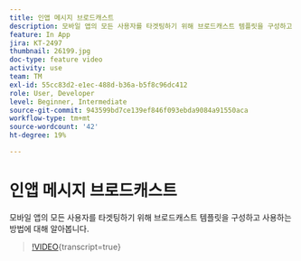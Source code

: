 ```yaml
---
title: 인앱 메시지 브로드캐스트
description: 모바일 앱의 모든 사용자를 타겟팅하기 위해 브로드캐스트 템플릿을 구성하고 사용하는 방법에 대해 알아봅니다.
feature: In App
jira: KT-2497
thumbnail: 26199.jpg
doc-type: feature video
activity: use
team: TM
exl-id: 55cc83d2-e1ec-488d-b36a-b5f8c96dc412
role: User, Developer
level: Beginner, Intermediate
source-git-commit: 943599bd7ce139ef846f093ebda9084a91550aca
workflow-type: tm+mt
source-wordcount: '42'
ht-degree: 19%

---
```


# 인앱 메시지 브로드캐스트

모바일 앱의 모든 사용자를 타겟팅하기 위해 브로드캐스트 템플릿을 구성하고 사용하는 방법에 대해 알아봅니다.

>[!VIDEO](https://video.tv.adobe.com/v/26199?learn=on){transcript=true}
